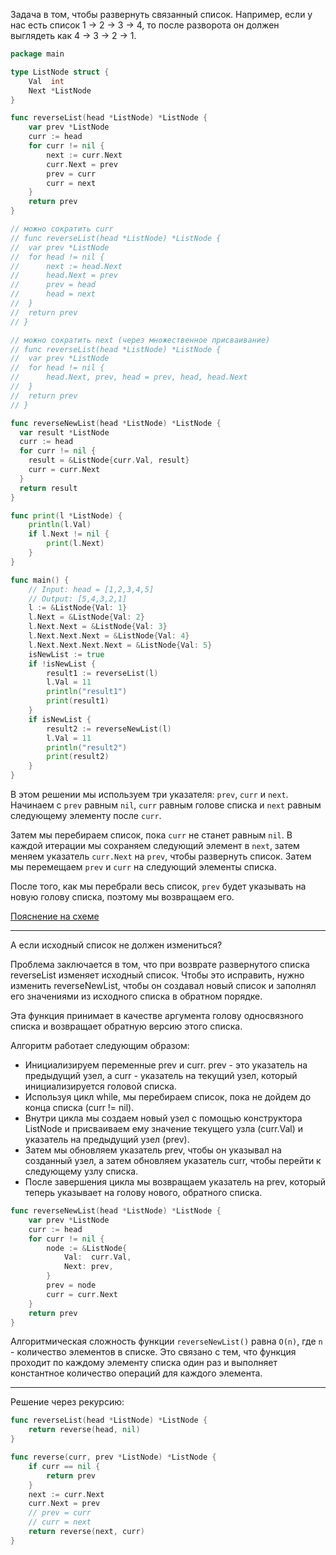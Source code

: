 Задача в том, чтобы развернуть связанный список. Например, если у нас есть список 1 -> 2 -> 3 -> 4, то после разворота он должен выглядеть как 4 -> 3 -> 2 -> 1.

```go
package main

type ListNode struct {
	Val  int
	Next *ListNode
}

func reverseList(head *ListNode) *ListNode {
	var prev *ListNode
	curr := head
	for curr != nil {
		next := curr.Next
		curr.Next = prev
		prev = curr
		curr = next
	}
	return prev
}

// можно сократить curr
// func reverseList(head *ListNode) *ListNode {
// 	var prev *ListNode
// 	for head != nil {
// 		next := head.Next
// 		head.Next = prev
// 		prev = head
// 		head = next
// 	}
// 	return prev
// }

// можно сократить next (через множественное присваивание)
// func reverseList(head *ListNode) *ListNode {
// 	var prev *ListNode
// 	for head != nil {
// 		head.Next, prev, head = prev, head, head.Next
// 	}
// 	return prev
// }

func reverseNewList(head *ListNode) *ListNode {
  var result *ListNode
  curr := head
  for curr != nil {
    result = &ListNode{curr.Val, result}
    curr = curr.Next
  }
  return result
}

func print(l *ListNode) {
	println(l.Val)
	if l.Next != nil {
		print(l.Next)
	}
}

func main() {
	// Input: head = [1,2,3,4,5]
	// Output: [5,4,3,2,1]
	l := &ListNode{Val: 1}
	l.Next = &ListNode{Val: 2}
	l.Next.Next = &ListNode{Val: 3}
	l.Next.Next.Next = &ListNode{Val: 4}
	l.Next.Next.Next.Next = &ListNode{Val: 5}
	isNewList := true
	if !isNewList {
		result1 := reverseList(l)
		l.Val = 11
		println("result1")
		print(result1)
	}
	if isNewList {
		result2 := reverseNewList(l)
		l.Val = 11
		println("result2")
		print(result2)
	}
}
```

В этом решении мы используем три указателя: `prev`, `curr` и `next`. Начинаем с `prev` равным `nil`, `curr` равным голове списка и `next` равным следующему элементу после `curr`.

Затем мы перебираем список, пока `curr` не станет равным `nil`. В каждой итерации мы сохраняем следующий элемент в `next`, затем меняем указатель `curr.Next` на `prev`, чтобы развернуть список. Затем мы перемещаем `prev` и `curr` на следующий элементы списка.

После того, как мы перебрали весь список, `prev` будет указывать на новую голову списка, поэтому мы возвращаем его.

[Пояснение на схеме](https://app.diagrams.net/#G1w5zmo0nuDPhpwarCOcWz0acumHcvAf74)

---

А если исходный список не должен измениться?

Проблема заключается в том, что при возврате развернутого списка reverseList изменяет исходный список. Чтобы это исправить, нужно изменить reverseNewList, чтобы он создавал новый список и заполнял его значениями из исходного списка в обратном порядке.

Эта функция принимает в качестве аргумента голову односвязного списка и возвращает обратную версию этого списка.

Алгоритм работает следующим образом:

- Инициализируем переменные prev и curr. prev - это указатель на предыдущий узел, а curr - указатель на текущий узел, который инициализируется головой списка.
- Используя цикл while, мы перебираем список, пока не дойдем до конца списка (curr != nil).
- Внутри цикла мы создаем новый узел с помощью конструктора ListNode и присваиваем ему значение текущего узла (curr.Val) и указатель на предыдущий узел (prev).
- Затем мы обновляем указатель prev, чтобы он указывал на созданный узел, а затем обновляем указатель curr, чтобы перейти к следующему узлу списка.
- После завершения цикла мы возвращаем указатель на prev, который теперь указывает на голову нового, обратного списка.

```go
func reverseNewList(head *ListNode) *ListNode {
	var prev *ListNode
	curr := head
	for curr != nil {
		node := &ListNode{
			Val:  curr.Val,
			Next: prev,
		}
		prev = node
		curr = curr.Next
	}
	return prev
}
```

Алгоритмическая сложность функции `reverseNewList()` равна `O(n)`, где `n` - количество элементов в списке. Это связано с тем, что функция проходит по каждому элементу списка один раз и выполняет константное количество операций для каждого элемента.

---

Решение через рекурсию:

```go
func reverseList(head *ListNode) *ListNode {
	return reverse(head, nil)
}

func reverse(curr, prev *ListNode) *ListNode {
	if curr == nil {
		return prev
	}
	next := curr.Next
	curr.Next = prev
	// prev = curr
	// curr = next
	return reverse(next, curr)
}
```
